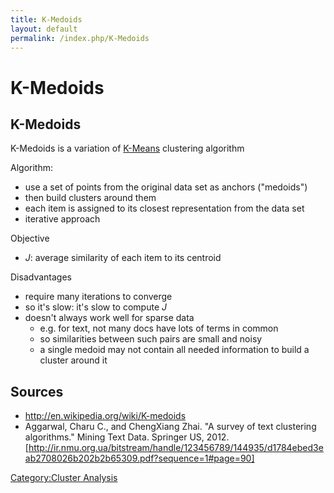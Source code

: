 ```yaml
---
title: K-Medoids
layout: default
permalink: /index.php/K-Medoids
---
```


# K-Medoids

## K-Medoids
K-Medoids is a variation of [K-Means](K-Means) clustering algorithm 


Algorithm:
- use a set of points from the original data set as anchors ("medoids")
- then build clusters around them 
- each item is assigned to its closest representation from the data set 
- iterative approach 


Objective 
- $J$: average similarity of each item to its centroid


Disadvantages 
- require many iterations to converge
- so it's slow: it's slow to compute $J$
- doesn't always work well for sparse data
  - e.g. for text, not many docs have lots of terms in common
  - so similarities between such pairs are small and noisy
  - a single medoid may not contain all needed information to build a cluster around it



## Sources
- http://en.wikipedia.org/wiki/K-medoids
- Aggarwal, Charu C., and ChengXiang Zhai. "A survey of text clustering algorithms." Mining Text Data. Springer US, 2012. [http://ir.nmu.org.ua/bitstream/handle/123456789/144935/d1784ebed3eab2708026b202b2b65309.pdf?sequence=1#page=90]

[Category:Cluster Analysis](Category_Cluster_Analysis)